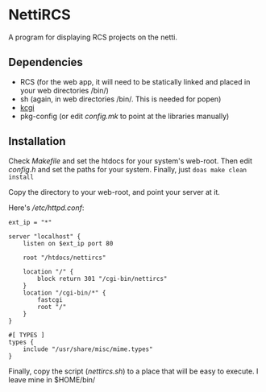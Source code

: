 # NettiRCS

A program for displaying RCS projects on the netti.

## Dependencies

- RCS (for the web app, it will need to be statically linked and placed
in your web directories /bin/)
- sh (again, in web directories /bin/. This is needed for popen)
- [kcgi](https://kristaps.bsd.lv/kcgi/)
- pkg-config (or edit *config.mk* to point at the libraries manually)

## Installation
Check *Makefile* and set the htdocs for your system's web-root.
Then edit *config.h* and set the paths for your system. Finally, just
`doas make clean install`

Copy the directory to your web-root, and point your server at it.

Here's */etc/httpd.conf*:
```
ext_ip = "*"

server "localhost" {
	listen on $ext_ip port 80

	root "/htdocs/nettircs"

	location "/" {
		block return 301 "/cgi-bin/nettircs"
	}
	location "/cgi-bin/*" {
		fastcgi
		root "/"
	}
}

#[ TYPES ]
types {
	include "/usr/share/misc/mime.types"
}
```

Finally, copy the script (*nettircs.sh*) to a place that will be easy to execute.
I leave mine in $HOME/bin/

